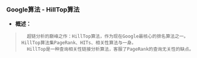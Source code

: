 ### Google算法 - HillTop算法
- **概述：**
>       超链分析的巅峰之作：HillTop算法，作为现在Google最核心的排名算法之一。HillTop算法集PageRank、HITs、相关性算法与一身。
>       HillTop是一种查询相关性链接分析算法，客服了PageRank的查询无关性的缺点。
>
